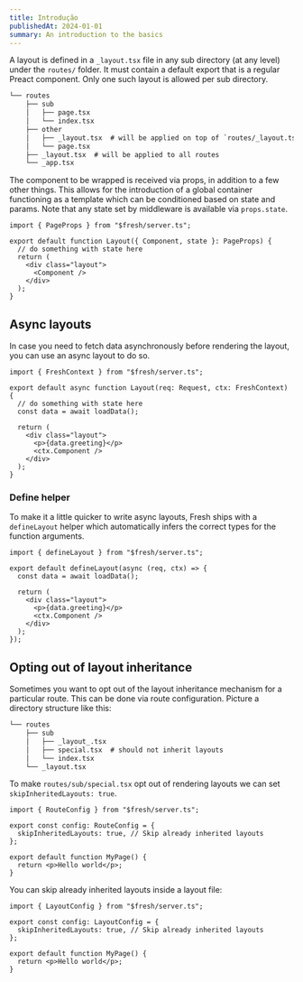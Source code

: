 ```yaml
---
title: Introdução
publishedAt: 2024-01-01
summary: An introduction to the basics
---
```


A layout is defined in a `_layout.tsx` file in any sub directory (at any level)
under the `routes/` folder. It must contain a default export that is a regular
Preact component. Only one such layout is allowed per sub directory.

```txt Project structure
└── routes
    ├── sub
    │   ├── page.tsx
    │   └── index.tsx
    ├── other
    │   ├── _layout.tsx  # will be applied on top of `routes/_layout.tsx`
    │   └── page.tsx
    ├── _layout.tsx  # will be applied to all routes
    └── _app.tsx
```

The component to be wrapped is received via props, in addition to a few other
things. This allows for the introduction of a global container functioning as a
template which can be conditioned based on state and params. Note that any state
set by middleware is available via `props.state`.

```tsx routes/sub/_layout.tsx
import { PageProps } from "$fresh/server.ts";

export default function Layout({ Component, state }: PageProps) {
  // do something with state here
  return (
    <div class="layout">
      <Component />
    </div>
  );
}
```

## Async layouts

In case you need to fetch data asynchronously before rendering the layout, you
can use an async layout to do so.

```tsx routes/sub/_layout.tsx
import { FreshContext } from "$fresh/server.ts";

export default async function Layout(req: Request, ctx: FreshContext) {
  // do something with state here
  const data = await loadData();

  return (
    <div class="layout">
      <p>{data.greeting}</p>
      <ctx.Component />
    </div>
  );
}
```

### Define helper

To make it a little quicker to write async layouts, Fresh ships with a
`defineLayout` helper which automatically infers the correct types for the
function arguments.

```tsx
import { defineLayout } from "$fresh/server.ts";

export default defineLayout(async (req, ctx) => {
  const data = await loadData();

  return (
    <div class="layout">
      <p>{data.greeting}</p>
      <ctx.Component />
    </div>
  );
});
```

## Opting out of layout inheritance

Sometimes you want to opt out of the layout inheritance mechanism for a
particular route. This can be done via route configuration. Picture a directory
structure like this:

```txt Project structure
└── routes
    ├── sub
    │   ├── _layout_.tsx
    │   ├── special.tsx  # should not inherit layouts
    │   └── index.tsx
    └── _layout.tsx
```

To make `routes/sub/special.tsx` opt out of rendering layouts we can set
`skipInheritedLayouts: true`.

```tsx routes/sub/special.tsx
import { RouteConfig } from "$fresh/server.ts";

export const config: RouteConfig = {
  skipInheritedLayouts: true, // Skip already inherited layouts
};

export default function MyPage() {
  return <p>Hello world</p>;
}
```

You can skip already inherited layouts inside a layout file:

```tsx routes/special/_layout.tsx
import { LayoutConfig } from "$fresh/server.ts";

export const config: LayoutConfig = {
  skipInheritedLayouts: true, // Skip already inherited layouts
};

export default function MyPage() {
  return <p>Hello world</p>;
}
```